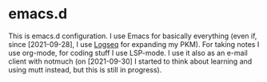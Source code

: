 # emacs.d
This is emacs.d configuration. I use Emacs for basically everything (even if, since [2021-09-28], I use [Logseq](https://logseq.com/) for expanding my PKM). For taking notes I use org-mode, for coding stuff I use LSP-mode. I use it also as an e-mail client with notmuch (on [2021-09-30] I started to think about learning and using mutt instead, but this is still in progress).
